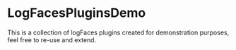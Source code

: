# LogFacesPluginsDemo
This is a collection of logFaces plugins created for demonstration purposes, feel free to re-use and extend.
